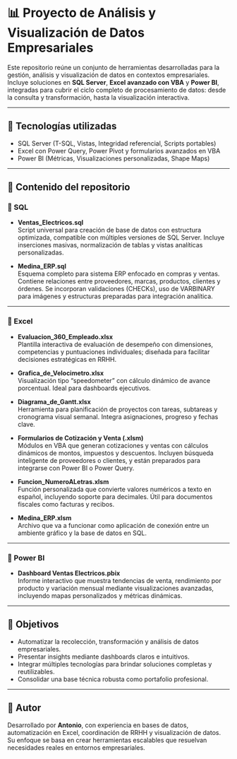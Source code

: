# 📊 Proyecto de Análisis y Visualización de Datos Empresariales

Este repositorio reúne un conjunto de herramientas desarrolladas para la gestión, análisis y visualización de datos en contextos empresariales. Incluye soluciones en **SQL Server**, **Excel avanzado con VBA** y **Power BI**, integradas para cubrir el ciclo completo de procesamiento de datos: desde la consulta y transformación, hasta la visualización interactiva.

---

## 🧠 Tecnologías utilizadas

- SQL Server (T-SQL, Vistas, Integridad referencial, Scripts portables)
- Excel con Power Query, Power Pivot y formularios avanzados en VBA
- Power BI (Métricas, Visualizaciones personalizadas, Shape Maps)

---

## 📁 Contenido del repositorio

### 📂 SQL

- **Ventas_Electricos.sql**  
  Script universal para creación de base de datos con estructura optimizada, compatible con múltiples versiones de SQL Server. Incluye inserciones masivas, normalización de tablas y vistas analíticas personalizadas.

- **Medina_ERP.sql**  
  Esquema completo para sistema ERP enfocado en compras y ventas. Contiene relaciones entre proveedores, marcas, productos, clientes y órdenes. Se incorporan validaciones (CHECKs), uso de VARBINARY para imágenes y estructuras preparadas para integración analítica.

---

### 📂 Excel

- **Evaluacion_360_Empleado.xlsx**  
  Plantilla interactiva de evaluación de desempeño con dimensiones, competencias y puntuaciones individuales; diseñada para facilitar decisiones estratégicas en RRHH.

- **Grafica_de_Velocimetro.xlsx**  
  Visualización tipo “speedometer” con cálculo dinámico de avance porcentual. Ideal para dashboards ejecutivos.

- **Diagrama_de_Gantt.xlsx**  
  Herramienta para planificación de proyectos con tareas, subtareas y cronograma visual semanal. Integra asignaciones, progreso y fechas clave.

- **Formularios de Cotización y Venta (.xlsm)**  
  Módulos en VBA que generan cotizaciones y ventas con cálculos dinámicos de montos, impuestos y descuentos. Incluyen búsqueda inteligente de proveedores o clientes, y están preparados para integrarse con Power BI o Power Query.

- **Funcion_NumeroALetras.xlsm**  
  Función personalizada que convierte valores numéricos a texto en español, incluyendo soporte para decimales. Útil para documentos fiscales como facturas y recibos.

- **Medina_ERP.xlsm**  
  Archivo que va a funcionar como aplicación de conexión entre un ambiente gráfico y la base de datos en SQL.
---

### 📂 Power BI

- **Dashboard Ventas Electricos.pbix**  
  Informe interactivo que muestra tendencias de venta, rendimiento por producto y variación mensual mediante visualizaciones avanzadas, incluyendo mapas personalizados y métricas dinámicas.

---

## 🎯 Objetivos

- Automatizar la recolección, transformación y análisis de datos empresariales.
- Presentar insights mediante dashboards claros e intuitivos.
- Integrar múltiples tecnologías para brindar soluciones completas y reutilizables.
- Consolidar una base técnica robusta como portafolio profesional.

---

## 🧩 Autor

Desarrollado por **Antonio**, con experiencia en bases de datos, automatización en Excel, coordinación de RRHH y visualización de datos. Su enfoque se basa en crear herramientas escalables que resuelvan necesidades reales en entornos empresariales.
